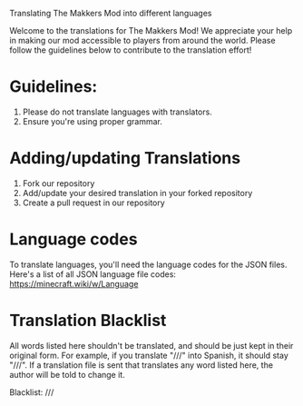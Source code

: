 Translating The Makkers Mod into different languages

Welcome to the translations for The Makkers Mod! We appreciate your help in making our mod accessible to players from around the world.
Please follow the guidelines below to contribute to the translation effort!

# Guidelines:

1. Please do not translate languages with translators.
2. Ensure you're using proper grammar.

# Adding/updating Translations
1. Fork our repository
2. Add/update your desired translation in your forked repository
3. Create a pull request in our repository

# Language codes
To translate languages, you'll need the language codes for the JSON files. Here's a list of all JSON language file codes:
https://minecraft.wiki/w/Language


# Translation Blacklist
All words listed here shouldn't be translated, and should be just kept in their original form. For example, if you translate "///" into Spanish, it should stay "///".
If a translation file is sent that translates any word listed here, the author will be told to change it.

Blacklist:
///

